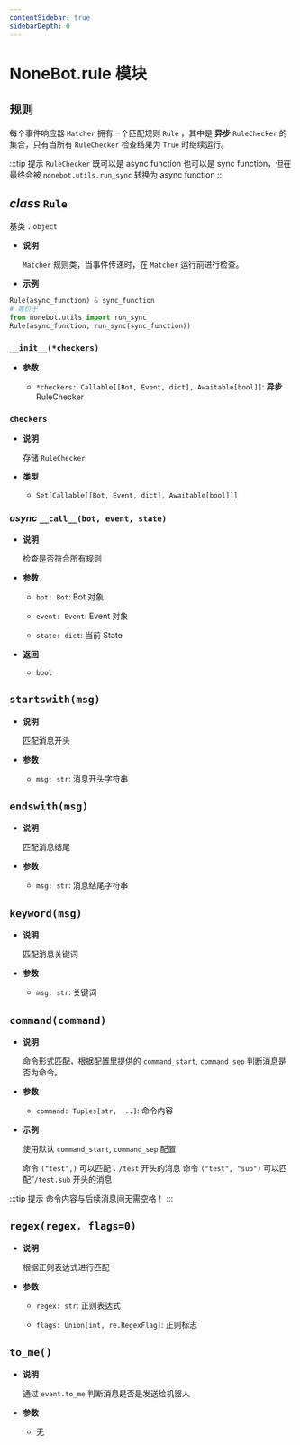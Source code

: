 ```yaml
---
contentSidebar: true
sidebarDepth: 0
---
```


# NoneBot.rule 模块

## 规则

每个事件响应器 `Matcher` 拥有一个匹配规则 `Rule` ，其中是 **异步** `RuleChecker` 的集合，只有当所有 `RuleChecker` 检查结果为 `True` 时继续运行。

:::tip 提示
`RuleChecker` 既可以是 async function 也可以是 sync function，但在最终会被 `nonebot.utils.run_sync` 转换为 async function
:::


## _class_ `Rule`

基类：`object`


* **说明**

    `Matcher` 规则类，当事件传递时，在 `Matcher` 运行前进行检查。



* **示例**


```python
Rule(async_function) & sync_function
# 等价于
from nonebot.utils import run_sync
Rule(async_function, run_sync(sync_function))
```


### `__init__(*checkers)`


* **参数**

    
    * `*checkers: Callable[[Bot, Event, dict], Awaitable[bool]]`: **异步** RuleChecker



### `checkers`


* **说明**

    存储 `RuleChecker`



* **类型**

    
    * `Set[Callable[[Bot, Event, dict], Awaitable[bool]]]`



### _async_ `__call__(bot, event, state)`


* **说明**

    检查是否符合所有规则



* **参数**

    
    * `bot: Bot`: Bot 对象


    * `event: Event`: Event 对象


    * `state: dict`: 当前 State



* **返回**

    
    * `bool`



## `startswith(msg)`


* **说明**

    匹配消息开头



* **参数**

    
    * `msg: str`: 消息开头字符串



## `endswith(msg)`


* **说明**

    匹配消息结尾



* **参数**

    
    * `msg: str`: 消息结尾字符串



## `keyword(msg)`


* **说明**

    匹配消息关键词



* **参数**

    
    * `msg: str`: 关键词



## `command(command)`


* **说明**

    命令形式匹配，根据配置里提供的 `command_start`, `command_sep` 判断消息是否为命令。



* **参数**

    
    * `command: Tuples[str, ...]`: 命令内容



* **示例**

    使用默认 `command_start`, `command_sep` 配置

    命令 `("test",)` 可以匹配：`/test` 开头的消息
    命令 `("test", "sub")` 可以匹配”`/test.sub` 开头的消息


:::tip 提示
命令内容与后续消息间无需空格！
:::


## `regex(regex, flags=0)`


* **说明**

    根据正则表达式进行匹配



* **参数**

    
    * `regex: str`: 正则表达式


    * `flags: Union[int, re.RegexFlag]`: 正则标志



## `to_me()`


* **说明**

    通过 `event.to_me` 判断消息是否是发送给机器人



* **参数**

    
    * 无
